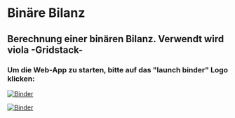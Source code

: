 # Binäre Bilanz
## Berechnung einer binären Bilanz. Verwendt wird viola -Gridstack-

### Um die Web-App zu starten, bitte auf das "launch binder" Logo klicken:



[![Binder](https://mybinder.org/badge_logo.svg)](https://mybinder.org/v2/gh/was-ist-immer/Binary_Balance/HEAD?urlpath=voila%2Frender%2FBalance_Binary.ipynb)

[![Binder](https://mybinder.org/badge_logo.svg)](https://mybinder.org/v2/gh/was-ist-immer/Binary_Balance/HEAD?urlpath=lab%2Ftree%2FBalance_Binary.ipynb)
